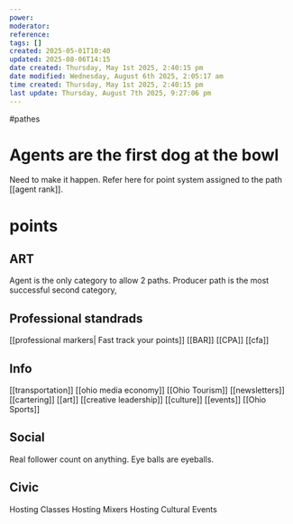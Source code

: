 ```yaml
---
power: 
moderator: 
reference: 
tags: []
created: 2025-05-01T10:40
updated: 2025-08-06T14:15
date created: Thursday, May 1st 2025, 2:40:15 pm
date modified: Wednesday, August 6th 2025, 2:05:17 am
time created: Thursday, May 1st 2025, 2:40:15 pm
last update: Thursday, August 7th 2025, 9:27:06 pm
---
```

#pathes
# Agents are the first dog at the bowl
Need to make it happen.  Refer here for point system assigned to the path [[agent rank]].

# points
## ART
Agent is the only category to allow 2 paths. Producer path is the most successful second category,

## Professional standrads
[[professional markers| Fast track your points]]
[[BAR]]
[[CPA]]
[[cfa]]
## Info
[[transportation]]
[[ohio media economy]]
[[Ohio Tourism]]
[[newsletters]]
[[cartering]]
[[art]]
[[creative leadership]]
[[culture]]
[[events]]
[[Ohio Sports]]

##  Social
Real follower count on anything.  Eye balls are eyeballs.
## Civic
Hosting Classes
Hosting Mixers
Hosting Cultural Events
